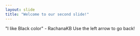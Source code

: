 ```yaml
---
layout: slide
title: "Welcome to our second slide!"
---
```

"I like Black color" - RachanaKB
Use the left arrow to go back!
